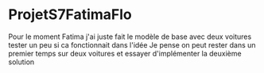 # ProjetS7FatimaFlo
 
Pour le moment Fatima j'ai juste fait le modèle de base avec deux voitures tester un peu si ca fonctionnait dans l'idée
Je pense on peut rester dans un premier temps sur deux voitures et essayer d'implémenter la deuxième solution